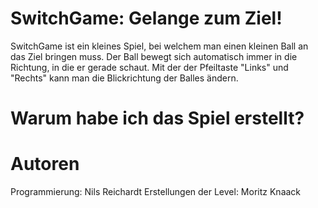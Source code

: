 # SwitchGame: Gelange zum Ziel!
SwitchGame ist ein kleines Spiel, bei welchem man einen kleinen Ball an das Ziel bringen muss. Der Ball bewegt sich automatisch immer in die Richtung, in die er gerade schaut. Mit der der Pfeiltaste "Links" und "Rechts" kann man die Blickrichtung der Balles ändern.

# Warum habe ich das Spiel erstellt?


# Autoren
Programmierung: Nils Reichardt
Erstellungen der Level: Moritz Knaack
